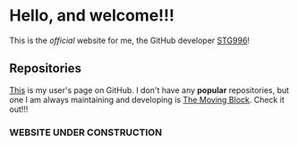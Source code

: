 # Hello, and welcome!!!
 This is the *official* website for me, the GitHub developer [STG996](https://www.github.com/STG996)!

## Repositories
 [This](https://www.github.com/STG996) is my user's page on GitHub.
 I don't have any **popular** repositories, but one I am always maintaining and developing is [The Moving Block](https://stg996.github.io/The-Moving-Block).
 Check it out!!!

### WEBSITE UNDER CONSTRUCTION
